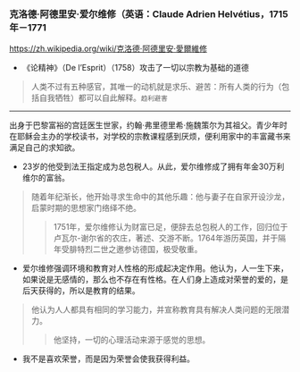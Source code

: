 ### 克洛德·阿德里安·爱尔维修（英语：Claude Adrien Helvétius，1715年－1771
https://zh.wikipedia.org/wiki/克洛德·阿德里安·愛爾維修
- 《论精神》（De l’Esprit）（1758）攻击了一切以宗教为基础的道德
>人类不过有五种感官，其唯一的动机就是求乐、避苦：所有人类的行为（包括自我牺牲）都可以自此解释。`趋利避害`
---
出身于巴黎富裕的宫廷医生世家，约翰·弗里德里希·施魏策尔为其祖父。青少年时在耶稣会主办的学校读书，对学校的宗教课程感到厌烦，便利用家中的丰富藏书来满足自己的求知欲。
- 23岁的他受到法王指定成为总包税人。从此，爱尔维修成了拥有年金30万利维尔的富翁。
>随着年纪渐长，他开始寻求生命中的其他乐趣：他与妻子在自家开设沙龙，启蒙时期的思想家门络绎不绝。
>>1751年，爱尔维修认为财富已足，便辞去总包税人的工作，回归位于卢瓦尔-谢尔省的农庄，著述、交游不断。1764年游历英国，并于隔年受腓特烈二世之邀参访德国，极受敬重。
- 爱尔维修强调环境和教育对人性格的形成起决定作用。他认为，人一生下来，如果说是无感情的，那么也不存在有性格。在人们身上造成对荣誉的爱的，是后天获得的，所以是教育的结果。
>他认为人人都具有相同的学习能力，并宣称教育具有解决人类问题的无限潜力。
>>他坚持，一切的心理活动来源于感觉的思想。
- 我不是喜欢荣誉，而是因为荣誉会使我获得利益。